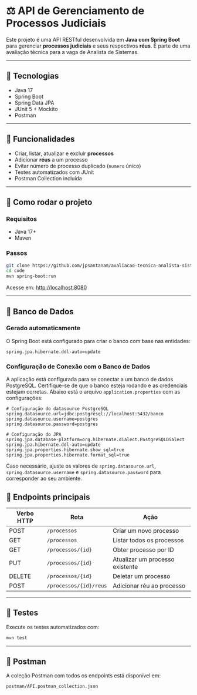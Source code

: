 # ⚖️ API de Gerenciamento de Processos Judiciais

Este projeto é uma API RESTful desenvolvida em **Java com Spring Boot** para gerenciar **processos judiciais** e seus respectivos **réus**. É parte de uma avaliação técnica para a vaga de Analista de Sistemas.

---

## 🚀 Tecnologias

-   Java 17
-   Spring Boot
-   Spring Data JPA
-   JUnit 5 + Mockito
-   Postman

---

## 📌 Funcionalidades

-   Criar, listar, atualizar e excluir **processos**
-   Adicionar **réus** a um processo
-   Evitar número de processo duplicado (`numero` único)
-   Testes automatizados com JUnit
-   Postman Collection incluída

---

## 💠 Como rodar o projeto

### Requisitos

-   Java 17+
-   Maven

### Passos

```bash
git clone https://github.com/jpsantanam/avaliacao-tecnica-analista-sistemas-pol.git
cd code
mvn spring-boot:run
```

Acesse em: [http://localhost:8080](http://localhost:8080)

---

## 📃️ Banco de Dados

### Gerado automaticamente

O Spring Boot está configurado para criar o banco com base nas entidades:

```properties
spring.jpa.hibernate.ddl-auto=update
```

### Configuração de Conexão com o Banco de Dados

A aplicação está configurada para se conectar a um banco de dados PostgreSQL. Certifique-se de que o banco esteja rodando e as credenciais estejam corretas. Abaixo está o arquivo `application.properties` com as configurações:

```properties
# Configuração do datasource PostgreSQL
spring.datasource.url=jdbc:postgresql://localhost:5432/banco
spring.datasource.username=postgres
spring.datasource.password=postgres

# Configuração do JPA
spring.jpa.database-platform=org.hibernate.dialect.PostgreSQLDialect
spring.jpa.hibernate.ddl-auto=update
spring.jpa.properties.hibernate.show_sql=true
spring.jpa.properties.hibernate.format_sql=true
```

Caso necessário, ajuste os valores de `spring.datasource.url`, `spring.datasource.username` e `spring.datasource.password` para corresponder ao seu ambiente.

## 🔄 Endpoints principais

| Verbo HTTP | Rota                   | Ação                            |
| ---------- | ---------------------- | ------------------------------- |
| POST       | `/processos`           | Criar um novo processo          |
| GET        | `/processos`           | Listar todos os processos       |
| GET        | `/processos/{id}`      | Obter processo por ID           |
| PUT        | `/processos/{id}`      | Atualizar um processo existente |
| DELETE     | `/processos/{id}`      | Deletar um processo             |
| POST       | `/processos/{id}/reus` | Adicionar réu ao processo       |

---

## 🧲 Testes

Execute os testes automatizados com:

```bash
mvn test
```

---

## 📢 Postman

A coleção Postman com todos os endpoints está disponível em:

```
postman/API.postman_collection.json
```
